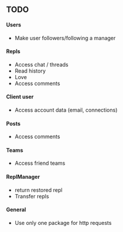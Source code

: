 ## TODO

#### Users
* Make user followers/following a manager

#### Repls
* Access chat / threads
* Read history
* Love
* Access comments

#### Client user
* Access account data (email, connections)

#### Posts
* Access comments

#### Teams
* Access friend teams

#### ReplManager
* return restored repl
* Transfer repls

#### General
* Use only one package for http requests